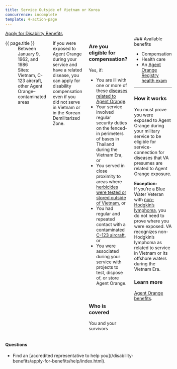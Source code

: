 ```yaml
---
title: Service Outside of Vietnam or Korea
concurrence: incomplete
template: 4-action-page
---
```


<div class="main" role="main" markdown="0">

<div class="va-action-bar--header">
  <div class="row">
    <div class="small-12 columns">
      <a class="usa-button-primary va-button-primary" href="/disability-benefits/apply-for-benefits/">Apply for Disability Benefits</a>
    </div>
  </div>
</div>

<div class="section one" markdown="0">
<div class="primary" markdown="0">
<div class="row" markdown="0">
<div class="small-12 medium-8 columns usa-content" markdown="0">

<dl class="panel-list plain">
<dt>{{ page.title }}</dt>
<dd>Between January 9, 1962, and 1986</dd>
<dd>Sites: Vietnam, C-123 aircraft, other Agent Orange–contaminated areas</dd>
</dl>

<div markdown="1">

If you were exposed to Agent Orange during your service and have a related disease, you can apply for disability compensation even if you did not serve in Vietnam or in the Korean Demilitarized Zone.

</div>

<div class="call-out" markdown="1">

### Are you eligible for compensation?

Yes, if:

- You are ill with one or more of these [diseases related to Agent Orange](/disability-benefits/conditions/exposure-to-hazardous-materials/agent-orange/diseases/).
- Your service involved regular security duties on the fenced-in perimeters of bases in Thailand during the Vietnam Era, or
- You served in close proximity to areas where [herbicides were tested or stored outside of Vietnam](/disability-benefits/conditions/exposure-to-hazardous-materials/agent-orange/test-storage/), or
- You had regular and repeated contact with a contaminated [C-123 aircraft](/disability-benefits/conditions/exposure-to-hazardous-materials/agent-orange/c-123/), or
- You were associated during your service with projects to test, dispose of, or store Agent Orange.

<br>

### Who is covered

You and your survivors
</div>

<div markdown="1">
### Available benefits

- Compensation
- Health care
- An [Agent Orange Registry health exam](/disability-benefits/conditions/exposure-to-hazardous-materials/agent-orange/registry-health-exam/)

<hr>

### How it works

You must prove you were exposed to Agent Orange during your military service to be eligible for service-connection for diseases that VA presumes are related to Agent Orange exposure.

**Exception:**<br>
If you’re a Blue Water Veteran with [non-Hodgkin’s lymphoma](/disability-benefits/conditions/exposure-to-hazardous-materials/agent-orange/non-hodgkins/), you do not need to prove where you were exposed. VA recognizes non-Hodgkin’s lymphoma as related to service in Vietnam or its offshore waters during the Vietnam Era.

### Learn more

[Agent Orange benefits](http://www.publichealth.va.gov/exposures/agentorange/benefits/index.asp).

</div>
</div>

<div class="small-12 medium-4 columns" markdown="0">
<div markdown="0">
<h4 class="highlight">Questions</h4>

<ul class="plain">
<li markdown="1">
Find an [accredited representative to help you](/disability-benefits/apply-for-benefits/help/index.html).
</li>
</ul>

</div>
</div>

</div>
</div>
</div>

